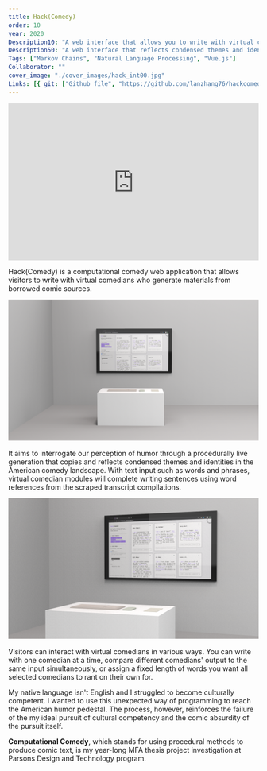 ```yaml
---
title: Hack(Comedy)
order: 10
year: 2020
Description10: "A web interface that allows you to write with virtual comedians"
Description50: "A web interface that reflects condensed themes and identities in the American comedy landscape through procedural generation of comic text borrowed from stand-up comedians"
Tags: ["Markov Chains", "Natural Language Processing", "Vue.js"]
Collaborator: ""
cover_image: "./cover_images/hack_int00.jpg"
Links: [{ git: ["Github file", "https://github.com/lanzhang76/hackcomedy"], project: ["Web app", "https://www.hackcomedy.net"], other: ["Writings", "https://www.notion.so/Hack-Comedy-2c610dde29eb48cebd6f8f5c0cfdf961"] }]
---
```


<div style="padding-top: 62.82%; position: relative; overflow: hidden;"><iframe frameborder="0" allowfullscreen="" scrolling="no" allow="autoplay;fullscreen" src="https://onelineplayer.com/player.html?autoplay=true&autopause=false&muted=true&loop=true&url=https%3A%2F%2Fwww.dropbox.com%2Fs%2Fepndktm8nsns3zf%2Fhack_interface00.mov%3Fraw%3D1&poster=&time=false&progressBar=false&overlay=false&muteButton=false&fullscreenButton=false&style=light&quality=auto&playButton=false" style="position: absolute; height: 100%; width: 100%; left: 0px; top: 0px;"></iframe></div>

Hack(Comedy) is a computational comedy web application that allows visitors to write with virtual comedians who generate materials from borrowed comic sources.

![insitu01](./content_images/hackapp00.png)

It aims to interrogate our perception of humor through a procedurally live generation that copies and reflects condensed themes and identities in the American comedy landscape. With text input such as words and phrases, virtual comedian modules will complete writing sentences using word references from the scraped transcript compilations.

![insitu01](./content_images/hackapp01.png)

Visitors can interact with virtual comedians in various ways. You can write with one comedian at a time, compare different comedians' output to the same input simultaneously, or assign a fixed length of words you want all selected comedians to rant on their own for.

<p class="caption"></p>

My native language isn't English and I struggled to become culturally competent. I wanted to use this unexpected way of programming to reach the American humor pedestal. The process, however, reinforces the failure of the my ideal pursuit of cultural competency and the comic absurdity of the pursuit itself.

<b>Computational Comedy</b>, which stands for using procedural methods to produce comic text, is my year-long MFA thesis project investigation at Parsons Design and Technology program.
